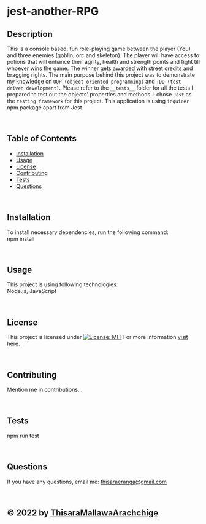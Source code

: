 # jest-another-RPG

  ## Description
  This is a console based, fun role-playing game between the player (You) and three enemies (goblin, orc and skeleton). The player will have access to potions that will enhance their agility, health and strength points and fight till whoever wins the game. The winner gets awarded with street credits and bragging rights. The main purpose behind this project was to demonstrate my knowledge on ```OOP (object oriented programming)``` and ```TDD (test driven development)```. Please refer to the ```__tests__``` folder for all the tests I prepared to test out the objects' properties and methods. I chose ```Jest``` as the ```testing framework``` for this project. This application is using ```inquirer``` npm package apart from Jest.

  <br>

  ## Table of Contents
  - [Installation](#installation)
  - [Usage](#usage)  
  - [License](#license)
  - [Contributing](#contributing)
  - [Tests](#tests)
  - [Questions](#questions)

  <br>

  ## Installation
  To install necessary dependencies, run the following command: <br>
  npm install

  <br>

  ## Usage
  This project is using following technologies: <br>
  Node.js,  JavaScript  

  <br>

  ## License
  
  This project is licensed under [![License: MIT](https://img.shields.io/badge/License-MIT-yellow.svg)](https://opensource.org/licenses/MIT)
  For more information [visit here.](https://opensource.org/licenses)
  
  
  <br>

  ## Contributing
  Mention me in contributions...  

  <br>

  ## Tests
  npm run test

  <br>

  ## Questions
  If you have any questions, email me: thisaraeranga@gmail.com

  <br>  

  ## &copy; 2022 by [ThisaraMallawaArachchige](https://github.com/ThisaraMallawaArachchige)